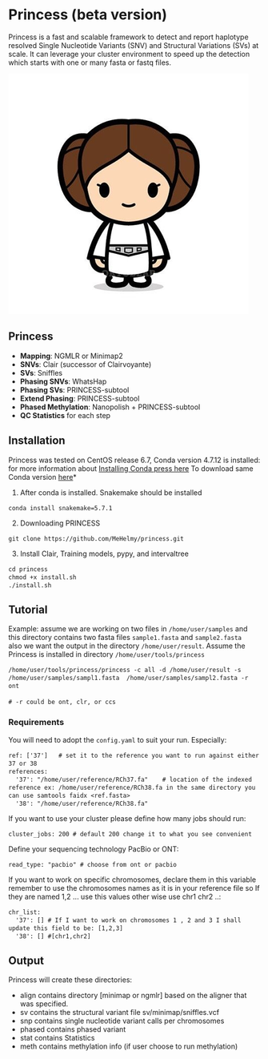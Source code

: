 # Princess (beta version)
Princess is a fast and scalable framework to detect and report haplotype resolved Single Nucleotide Variants (SNV) and Structural Variations (SVs) at scale. It can leverage your cluster environment to speed up the detection which starts with one or many fasta or fastq files.

![princess](./pictures/leia.jpg)

## Princess

* __Mapping__:  NGMLR or Minimap2
* __SNVs__: Clair (successor of Clairvoyante)
* __SVs__: Sniffles
* __Phasing SNVs__: WhatsHap
* __Phasing SVs__: PRINCESS-subtool
* __Extend Phasing__: PRINCESS-subtool
* __Phased Methylation__: Nanopolish + PRINCESS-subtool
* __QC Statistics__ for each step

## Installation
Princess was tested on CentOS release 6.7, Conda version 4.7.12 is installed:
for more information about [Installing Conda press here](https://bioconda.github.io/user/install.html#install-conda, "Install Conda")
To download same Conda version [here](https://repo.continuum.io/miniconda/Miniconda3-4.7.12-Linux-x86_64.sh "Conda 4.7.12")*

1. After conda is installed. Snakemake should be installed
~~~
conda install snakemake=5.7.1
~~~
2. Downloading PRINCESS  
~~~
git clone https://github.com/MeHelmy/princess.git
~~~
3. Install Clair, Training models, pypy, and intervaltree
~~~
cd princess
chmod +x install.sh
./install.sh
~~~


## Tutorial
Example: assume we are working on two files in `/home/user/samples` and this directory contains two fasta files `sample1.fasta` and `sample2.fasta`  
also we want the output in the directory `/home/user/result`.
Assume the Princess is installed in directory `/home/user/tools/princess`
~~~
/home/user/tools/princess/princess -c all -d /home/user/result -s /home/user/samples/sampl1.fasta  /home/user/samples/sampl2.fasta -r ont

# -r could be ont, clr, or ccs
~~~

### **Requirements**
You will need to adopt the `config.yaml` to suit your run. Especially:
~~~
ref: ['37']   # set it to the reference you want to run against either 37 or 38
references:   
  '37': "/home/user/reference/RCh37.fa"    # location of the indexed reference ex: /home/user/reference/RCh38.fa in the same directory you can use samtools faidx <ref.fasta>
  '38': "/home/user/reference/RCh38.fa"
~~~
If you want to use your cluster please define how many jobs should run:
~~~
cluster_jobs: 200 # default 200 change it to what you see convenient
~~~
Define your sequencing technology PacBio or ONT:
~~~
read_type: "pacbio" # choose from ont or pacbio
~~~
If you want to work on specific chromosomes, declare them in this variable remember to use the chromosomes names as it is in your reference file so If they are named 1,2 ... use this values other wise use chr1 chr2 ..:
~~~
chr_list:
  '37': [] # If I want to work on chromosomes 1 , 2 and 3 I shall update this field to be: [1,2,3]
  '38': [] #[chr1,chr2]
~~~
## Output

Princess will create these directories:
- align   contains directory [minimap or ngmlr] based on the aligner that was specified.
- sv      contains the structural variant file sv/minimap/sniffles.vcf
- snp     contains single nucleotide variant calls per chromosomes
- phased  contains phased variant
- stat    contains Statistics
- meth    contains methylation info (if user choose to run methylation)      

